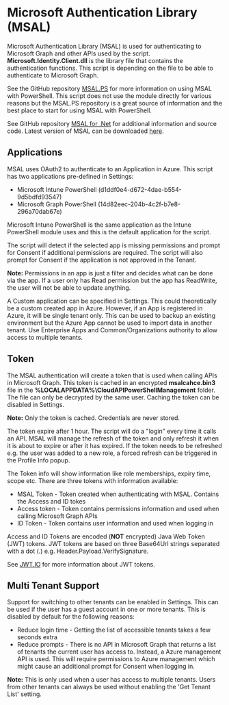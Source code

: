 # Microsoft Authentication Library (MSAL)

Microsoft Authentication Library (MSAL) is used for authenticating to Microsoft Graph and other APIs used by the script. **Microsoft.Identity.Client.dll** is the library file that contains the authentication functions. This script is depending on the file to be able to authenticate to Microsoft Graph. 

See the GitHub repository [MSAL.PS](https://github.com/AzureAD/MSAL.PS) for more information on using MSAL with PowerShell. This script does not use the module directly for various reasons but the MSAL.PS repository is a great source of information and the best place to start for using MSAL with PowerShell. 

See GitHub repository [MSAL for .Net](https://github.com/AzureAD/microsoft-authentication-library-for-dotnet) for additional information and source code. Latest version of MSAL can be downloaded [here](https://www.nuget.org/packages/Microsoft.Identity.Client/).

## Applications 

MSAL uses OAuth2 to authenticate to an Application in Azure. This script has two applications pre-defined in Settings:

- Microsoft Intune PowerShell (d1ddf0e4-d672-4dae-b554-9d5bdfd93547)
- Microsoft Graph PowerShell (14d82eec-204b-4c2f-b7e8-296a70dab67e)

Microsoft Intune PowerShell is the same application as the Intune PowerShell module uses and this is the default application for the script. 

The script will detect if the selected app is missing permissions and prompt for Consent if additional permissions are required. The script will also prompt for Consent if the application is not approved in the Tenant.

**Note:** Permissions in an app is just a filter and decides what can be done via the app. If a user only has Read permission but the app has ReadWrite, the user will not be able to update anything. 

A Custom application can be specified in Settings. This could theoretically be a custom created app in Azure. However, if an App is registered in Azure, it will be single tenant only. This can be used to backup an existing environment but the Azure App cannot be used to import data in another  tenant.  Use Enterprise Apps and Common/Organizations authority to allow access to multiple tenants.

## Token 

The MSAL authentication will create a token that is used when calling APIs in Microsoft Graph. This token is cached in an encrypted **msalcahce.bin3** file in the **%LOCALAPPDATA%\CloudAPIPowerShellManagement** folder. The file can only be decrypted by the same user. Caching the token can be disabled in Settings.

**Note:** Only the token is cached. Credentials are never stored.

The token expire after 1 hour. The script will do a "login" every time it calls an API. MSAL will manage the refresh of the token and only refresh it when it is about to expire or after it has expired. If the token needs to be refreshed e.g. the user was added to a new role, a forced refresh can be triggered in the Profile Info popup.  

The Token info will show information like role memberships, expiry time, scope etc. There are three tokens with information available:

* MSAL Token - Token created when authenticating with MSAL. Contains the Access and ID tokes
* Access token - Token contains permissions information and used when calling Microsoft Graph APIs 
* ID Token - Token contains user information and used when logging in 

Access and ID Tokens are encoded (**NOT** encrypted) Java Web Token (JWT) tokens. JWT tokens are based on three Base64Url strings separated with a dot (.) e.g. Header.Payload.VerifySignature.

See [JWT.IO](https://jwt.io/) for more information about JWT tokens.

## Multi Tenant Support 

Support for switching to other tenants can be enabled in Settings. This can be used if the user has a guest account in one or more tenants. This is disabled by default for the following reasons:

* Reduce login time - Getting the list of accessible tenants takes a few seconds extra 
* Reduce prompts - There is no API in Microsoft Graph that returns a list of tenants the current user has access to. Instead, a Azure management API is used. This will require permissions to Azure management which might cause an additional prompt for Consent when logging in.

**Note:** This is only used when a user has access to multiple tenants. Users from other tenants can always be used without enabling the 'Get Tenant List' setting.
